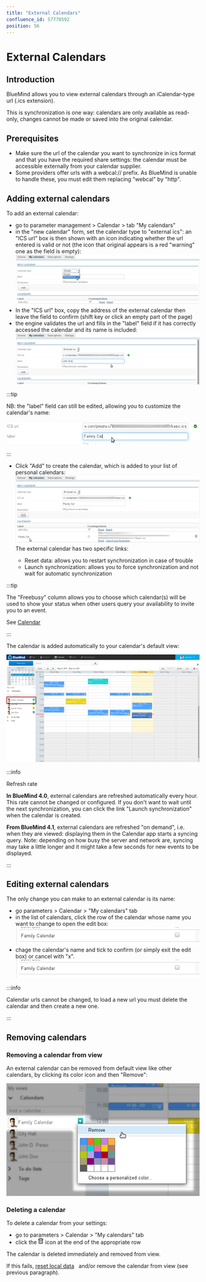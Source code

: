 ```yaml
---
title: "External Calendars"
confluence_id: 57770592
position: 56
---
```

# External Calendars


## Introduction

BlueMind allows you to view external calendars through an iCalendar-type url (.ics extension).

This is synchronization is one way: calendars are only available as read-only, changes cannot be made or saved into the original calendar.


## Prerequisites

- Make sure the url of the calendar you want to synchronize in ics format and that you have the required share settings: the calendar must be accessible externally from your calendar supplier.
- Some providers offer urls with a webcal:// prefix. As BlueMind is unable to handle these, you must edit them replacing "webcal" by "http".


## Adding external calendars

To add an external calendar:

- go to parameter management > Calendar > tab "My calendars"
- in the "new calendar" form, set the calendar type to "external ics": an "ICS url" box is then shown with an icon indicating whether the url entered is valid or not (the icon that original appears is a red "warning" one as the field is empty):![](../../../attachments/57770592/57770610.png)
- In the "ICS url" box, copy the address of the external calendar then leave the field to confirm (shift key or click an empty part of the page)
- the engine validates the url and fills in the "label" field if it has correctly accessed the calendar and its name is included:
![](../../../attachments/57770592/57770608.png)


:::tip

NB: the "label" field can still be edited, allowing you to customize the calendar's name:

![](../../../attachments/57770592/57770606.png)

:::

- Click "Add" to create the calendar, which is added to your list of personal calendars:
![](../../../attachments/57770592/57770604.png) 
The external calendar has two specific links:

    - Reset data: allows you to restart synchronization in case of trouble
    - Launch synchronization: allows you to force synchronization and not wait for automatic synchronization


:::tip

The "Freebusy" column allows you to choose which calendar(s) will be used to show your status when other users query your availability to invite you to an event.

See [Calendar](/old/Guide_de_l_utilisateur/L_agenda/)

:::

The calendar is added automatically to your calendar's default view:

![](../../../attachments/57770592/57770598.png)


:::info

Refresh rate

**In BlueMind 4.0**, external calendars are refreshed automatically every hour. This rate cannot be changed or configured. If you don't want to wait until the next synchronization, you can click the link "Launch synchronization" when the calendar is created.

**From BlueMind 4.1**, external calendars are refreshed "on demand", i.e. when they are viewed: displaying them in the Calendar app starts a syncing query.
Note: depending on how busy the server and network are, syncing may take a little longer and it might take a few seconds for new events to be displayed.

:::

## Editing external calendars

The only change you can make to an external calendar is its name:

- go parameters > Calendar > "My calendars" tab
- in the list of calendars, click the row of the calendar whose name you want to change to open the edit box:![](../../../attachments/57770592/57770602.png)
- chage the calendar's name and tick to confirm (or simply exit the edit box) or cancel with "x".![](../../../attachments/57770592/57770600.png)


:::info

Calendar urls cannot be changed, to load a new url you must delete the calendar and then create a new one.

:::

## Removing calendars

### Removing a calendar from view

An external calendar can be removed from default view like other calendars, by clicking its color icon and then "Remove":

![](../../../attachments/57770592/57770593.png)

### Deleting a calendar

To delete a calendar from your settings:

- go to parameters > Calendar > "My calendars" tab
- click the ![](../../../attachments/57769989/69896481.png) icon at the end of the appropriate row


The calendar is deleted immediately and removed from view.

If this fails, [reset local data](/old/Guide_de_l_utilisateur/Paramètres_utilisateur/)   and/or remove the calendar from view (see previous paragraph).


